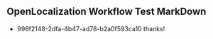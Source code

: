 ## OpenLocalization Workflow Test MarkDown
* 998f2148-2dfa-4b47-ad78-b2a0f593ca10 thanks!

<!--HONumber=Aug16_HO3-->


